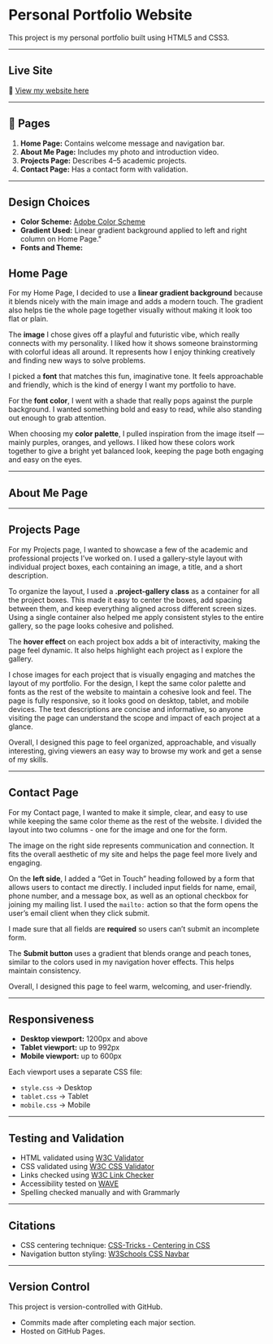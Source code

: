 # Personal Portfolio Website

This project is my personal portfolio built using HTML5 and CSS3.

---

## Live Site
🔗 [View my website here](https://ayshachowdhury.github.io/portfolio-site/)

---

## 📄 Pages
1. **Home Page:** Contains welcome message and navigation bar.
2. **About Me Page:** Includes my photo and introduction video.
3. **Projects Page:** Describes 4–5 academic projects.
4. **Contact Page:** Has a contact form with validation.

---

## Design Choices
- **Color Scheme:** [Adobe Color Scheme](https://color.adobe.com/mythemes)
- **Gradient Used:** Linear gradient background applied to left and right column on Home Page."
- **Fonts and Theme:** 

## Home Page
For my Home Page, I decided to use a **linear gradient background** because it blends nicely with the main image and adds a modern touch. The gradient also helps tie the whole page together visually without making it look too flat or plain.

The **image** I chose gives off a playful and futuristic vibe, which really connects with my personality. I liked how it shows someone brainstorming with colorful ideas all around. It represents how I enjoy thinking creatively and finding new ways to solve problems.

I picked a **font** that matches this fun, imaginative tone. It feels approachable and friendly, which is the kind of energy I want my portfolio to have.

For the **font color**, I went with a shade that really pops against the purple background. I wanted something bold and easy to read, while also standing out enough to grab attention.

When choosing my **color palette**, I pulled inspiration from the image itself — mainly purples, oranges, and yellows. I liked how these colors work together to give a bright yet balanced look, keeping the page both engaging and easy on the eyes.

---

## About Me Page

---

## Projects Page

For my Projects page, I wanted to showcase a few of the academic and professional projects I’ve worked on. I used a gallery-style layout with individual project boxes, each containing an image, a title, and a short description.

To organize the layout, I used a **.project-gallery class** as a container for all the project boxes. This made it easy to center the boxes, add spacing between them, and keep everything aligned across different screen sizes. Using a single container also helped me apply consistent styles to the entire gallery, so the page looks cohesive and polished.

The **hover effect** on each project box adds a bit of interactivity, making the page feel dynamic. It also helps highlight each project as I explore the gallery.

I chose images for each project that is visually engaging and matches the layout of my portfolio. For the design, I kept the same color palette and fonts as the rest of the website to maintain a cohesive look and feel. The page is fully responsive, so it looks good on desktop, tablet, and mobile devices. The text descriptions are concise and informative, so anyone visiting the page can understand the scope and impact of each project at a glance.

Overall, I designed this page to feel organized, approachable, and visually interesting, giving viewers an easy way to browse my work and get a sense of my skills.

---
## Contact Page

For my Contact page, I wanted to make it simple, clear, and easy to use while keeping the same color theme as the rest of the website. I divided the layout into two columns - one for the image and one for the form.

The image on the right side represents communication and connection. It fits the overall aesthetic of my site and helps the page feel more lively and engaging.

On the **left side**, I added a “Get in Touch” heading followed by a form that allows users to contact me directly. I included input fields for name, email, phone number, and a message box, as well as an optional checkbox for joining my mailing list. I used the `mailto:` action so that the form opens the user’s email client when they click submit.

I made sure that all fields are **required** so users can’t submit an incomplete form.

The **Submit button** uses a gradient that blends orange and peach tones, similar to the colors used in my navigation hover effects. This helps maintain consistency.

Overall, I designed this page to feel warm, welcoming, and user-friendly.

---

## Responsiveness
- **Desktop viewport:** 1200px and above  
- **Tablet viewport:** up to 992px  
- **Mobile viewport:** up to 600px  

Each viewport uses a separate CSS file:
- `style.css` → Desktop
- `tablet.css` → Tablet
- `mobile.css` → Mobile

---

## Testing and Validation
- HTML validated using [W3C Validator](https://validator.w3.org/)
- CSS validated using [W3C CSS Validator](https://jigsaw.w3.org/css-validator/)
- Links checked using [W3C Link Checker](https://validator.w3.org/checklink)
- Accessibility tested on [WAVE](https://wave.webaim.org/)
- Spelling checked manually and with Grammarly

---

## Citations
- CSS centering technique: [CSS-Tricks - Centering in CSS](https://css-tricks.com/centering-css-complete-guide/)
- Navigation button styling: [W3Schools CSS Navbar](https://www.w3schools.com/css/css_navbar.asp)

---

## Version Control
This project is version-controlled with GitHub.
- Commits made after completing each major section.
- Hosted on GitHub Pages.

